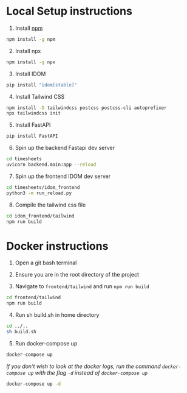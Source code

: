 # Local Setup instructions

1) Install [npm](https://nodejs.org/en/download/)

```bash
npm install -g npm
```

2) Install npx

```bash
npm install -g npx
```

3) Install IDOM

```bash
pip install "idom[stable]"
```

4) Install Tailwind CSS
```bash
npm install -D tailwindcss postcss postcss-cli autoprefixer
npx tailwindcss init
```

5) Install FastAPI

```bash
pip install FastAPI
```

6) Spin up the backend Fastapi dev server

```bash
cd timesheets
uvicorn backend.main:app --reload
```

7) Spin up the frontend IDOM dev server
```bash
cd timesheets/idom_frontend
python3 -m run_reload.py
```
8) Compile the tailwind css file

```bash
cd idom_frontend/tailwind
npm run build
```

# Docker instructions

1) Open a git bash terminal

2) Ensure you are in the root directory of the project

3) Navigate to `frontend/tailwind` and run `npm run build`

```bash
cd frontend/tailwind
npm run build
```

4) Run sh build.sh in home directory
```bash
cd ../..
sh build.sh
```

5) Run docker-compose up
```bash
docker-compose up
```
*If you don't wish to look at the docker logs, run the command `docker-compose up` with the flag `-d` instead of `docker-compose up`*
```bash
docker-compose up -d
```